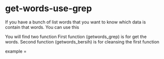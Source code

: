 # get-words-use-grep
If you have a bunch of list words that you want to know which data is contain that words. You can use this

You will find two function
First function (getwords_grep) is for get the words.
Second function (getwords_bersih) is for cleansing the first function

example =
